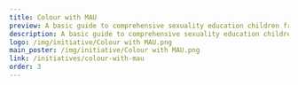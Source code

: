 ```yaml
---
title: Colour with MAU
preview: A basic guide to comprehensive sexuality education children from all diversities. 
description: A basic guide to comprehensive sexuality education children from all diversities. 
logo: /img/initiative/Colour with MAU.png
main_poster: /img/initiative/Colour with MAU.png
link: /initiatives/colour-with-mau
order: 3
---
```

